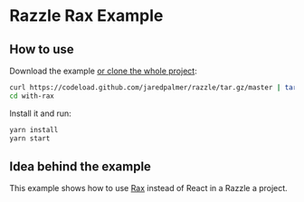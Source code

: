 # Razzle Rax Example

## How to use

Download the example [or clone the whole project](https://github.com/jaredpalmer/razzle.git):

```bash
curl https://codeload.github.com/jaredpalmer/razzle/tar.gz/master | tar -xz --strip=2 razzle-master/examples/with-rax
cd with-rax
```

Install it and run:

```bash
yarn install
yarn start
```

## Idea behind the example

This example shows how to use [Rax](https://github.com/alibaba/rax) instead of React
in a Razzle a project.

